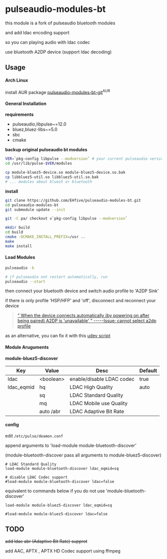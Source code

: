 # pulseaudio-modules-bt

this module is a fork of pulseaudio bluetooth modules

and add ldac encoding support

so you can playing audio with ldac codec

use bluetooth A2DP device (support ldac decoding)

## Usage
#### Arch Linux

install AUR package [pulseaudio-modules-bt-git](https://aur.archlinux.org/packages/pulseaudio-modules-bt-git/)<sup>AUR</sup>

#### General Installation

**requirements**

* pulseaudio,libpulse~=12.0
* bluez,bluez-libs~=5.0
* sbc
* cmake

**backup original pulseaudio bt modules**

```bash
VER=`pkg-config libpulse --modversion` # your current pulseaudio version
cd /usr/lib/pulse-$VER/modules

cp module-bluez5-device.so module-bluez5-device.so.bak
cp libbluez5-util.so libbluez5-util.so.bak
# ... modules about bluez5 or bluetooth
```

**install**

```bash
git clone https://github.com/EHfive/pulseaudio-modules-bt.git
cd pulseaudio-modules-bt
git submodule update --init

git -C pa/ checkout v`pkg-config libpulse --modversion`

mkdir build
cd build
cmake -DCMAKE_INSTALL_PREFIX=/usr ..
make
make install
```

#### Load Modules

```bash
pulseaudio -k

# if pulseaudio not restart automatically, run
pulseaudio --start
```

then connect your bluetooth device and switch audio profile to 'A2DP Sink'

if there is only profile 'HSP/HFP' and 'off', disconnect and reconnect your device

> [" When the device connects automatically (by powering on after being paired) A2DP is 'unavailable' "   -----Issue: cannot select a2dp profile](https://gitlab.freedesktop.org/pulseaudio/pulseaudio/issues/525)

as an alternative, you can fix it with this [udev script](https://gist.github.com/EHfive/c4f1218a75f95b076f0387403246de78)

#### Module Aruguments

**module-bluez5-discover**

|Key| Value|Desc |Default|
|---|---|---|---|
|ldac|\<boolean\>|enable/disable LDAC codec|true|
|ldac_eqmid|hq|LDAC High Quality|auto|
||sq|LDAC Standard Quality|
||mq|LDAC Mobile use Quality|
||auto /abr|LDAC Adaptive Bit Rate|

#### config

edit `/etc/pulse/deamon.conf`

append arguments to 'load-module module-bluetooth-discover'

(module-bluetooth-discover pass all arguments to module-bluez5-discover)

    # LDAC Standard Quality
    load-module module-bluetooth-discover ldac_eqmid=sq

    # disable LDAC Codec support
    #load-module module-bluetooth-discover ldac=false


equivalent to commands below if you do not use 'module-bluetooth-discover'

    load-module module-bluez5-discover ldac_eqmid=sq

    #load-module module-bluez5-discover ldac=false


## TODO

~~add ldac abr (Adaptive Bit Rate) supprot~~

add AAC, APTX , APTX HD Codec support using ffmpeg

